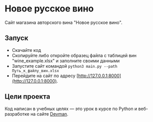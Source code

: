 # Новое русское вино

Сайт магазина авторского вина "Новое русское вино".

## Запуск

- Скачайте код
- Cкопируйте либо откройте образец файла с таблицей вин "wine_example.xlsx" и заполните своими данными  
- Запустите сайт командой `python3 main.py --path Путь_к_файлу_вин.xlsx`
- Перейдите на сайт по адресу [http://127.0.0.1:8000](http://127.0.0.1:8000).

## Цели проекта

Код написан в учебных целях — это урок в курсе по Python и веб-разработке на сайте [Devman](https://dvmn.org).
